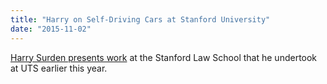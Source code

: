 ```yaml
---
title: "Harry on Self-Driving Cars at Stanford University"
date: "2015-11-02"
---
```

[Harry Surden presents work](https://www.youtube.com/watch?v=GHyWfu6kMU0) at the Stanford Law School that he undertook at UTS earlier this year.